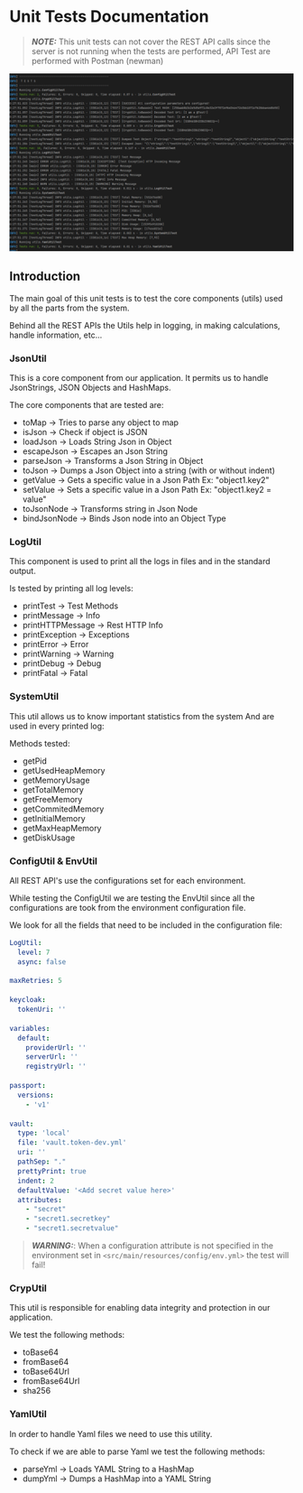 
# Unit Tests Documentation

>  **_NOTE:_** This unit tests can not cover the REST API calls since the server is not running when the tests are performed, API Test are performed with Postman (newman)



![img.png](../media/img.png)


## Introduction
The main goal of this unit tests is to test the core components (utils) used by all
the parts from the system.

Behind all the REST APIs the Utils help in logging, in making calculations, handle information, etc...


### JsonUtil
This is a core component from our application.
It permits us to handle JsonStrings, JSON Objects and HashMaps.

The core components that are tested are:
 - toMap -> Tries to parse any object to map
 - isJson -> Check if object is JSON 
 - loadJson -> Loads String Json in Object
 - escapeJson -> Escapes an Json String
 - parseJson -> Transforms a Json String in Object
 - toJson -> Dumps a Json Object into a string (with or without indent)
 - getValue -> Gets a specific value in a Json Path Ex: "object1.key2"
 - setValue -> Sets a specific value in a Json Path Ex: "object1.key2 = value"
 - toJsonNode -> Transforms string in Json Node
 - bindJsonNode -> Binds Json node into an Object Type

### LogUtil
This component is used to print all the logs in files and in the standard output.

Is tested by printing all log levels:

 - printTest -> Test Methods
 - printMessage -> Info
 - printHTTPMessage -> Rest HTTP Info
 - printException -> Exceptions
 - printError -> Error
 - printWarning -> Warning
 - printDebug -> Debug
 - printFatal -> Fatal


### SystemUtil
This util allows us to know important statistics from the system
And are used in every printed log:

Methods tested:
 - getPid
 - getUsedHeapMemory
 - getMemoryUsage
 - getTotalMemory
 - getFreeMemory
 - getCommitedMemory
 - getInitialMemory
 - getMaxHeapMemory
 - getDiskUsage

### ConfigUtil & EnvUtil
All REST API's use the configurations set for each environment.

While testing the ConfigUtil we are testing the EnvUtil since all the configurations
are took from the environment configuration file.

We look for all the fields that need to be included in the configuration file:
```yaml
LogUtil:
  level: 7 
  async: false

maxRetries: 5

keycloak:
  tokenUri: ''

variables:
  default:
    providerUrl: ''
    serverUrl: ''
    registryUrl: ''

passport:
  versions:
    - 'v1'

vault:
  type: 'local'
  file: 'vault.token-dev.yml'
  uri: ''
  pathSep: "." 
  prettyPrint: true
  indent: 2
  defaultValue: '<Add secret value here>'
  attributes:
    - "secret"
    - "secret1.secretkey"
    - "secret1.secretvalue"
```

>  **_WARNING:_**: When a configuration attribute is not specified in the environment set in `<src/main/resources/config/env.yml>` the test will fail!

### CrypUtil
This util is responsible for enabling data integrity and protection in our application.

We test the following methods:
 - toBase64
 - fromBase64
 - toBase64Url
 - fromBase64Url
 - sha256

### YamlUtil
In order to handle Yaml files we need to use this utility.

To check if we are able to parse Yaml we test the following methods:
 - parseYml -> Loads YAML String to a HashMap
 - dumpYml -> Dumps a HashMap into a YAML String


